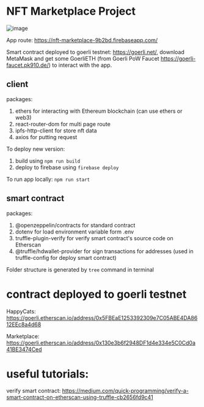 # NFT Marketplace Project

![image](https://user-images.githubusercontent.com/39712325/202875014-8aea8799-0b3c-4485-bc00-49a4b0e730bc.png)

App route: https://nft-marketplace-9b2bd.firebaseapp.com/

Smart contract deployed to goerli testnet: https://goerli.net/, download MetaMask and get some GoerliETH (from Goerli PoW Faucet https://goerli-faucet.pk910.de/) to interact with the app.

## client

packages:

1. ethers for interacting with Ethereum blockchain (can use ethers or web3)
2. react-router-dom for multi page route
3. ipfs-http-client for store nft data
4. axios for putting request

To deploy new version:

1. build using `npm run build`
2. deploy to firebase using `firebase deploy`

To run app locally: `npm run start`

## smart contract

packages:

1. @openzeppelin/contracts for standard contract
2. dotenv for load environment variable form .env
3. truffle-plugin-verify for verify smart contract's source code on Etherscan
4. @truffle/hdwallet-provider for sign transactions for addresses (used in truffle-config for deploy smart contract)

Folder structure is generated by `tree` command in terminal

# contract deployed to goerli testnet

HappyCats:
https://goerli.etherscan.io/address/0x5FBEaE1253392309e7C05ABE4DA8612EEc8a4d68

Marketplace:
https://goerli.etherscan.io/address/0x130e3b6f2948DF1d4e334e5C0Cd0a41BE3474Ced

# useful tutorials:

verify smart contract:
https://medium.com/quick-programming/verify-a-smart-contract-on-etherscan-using-truffle-cb2656fd9c41
